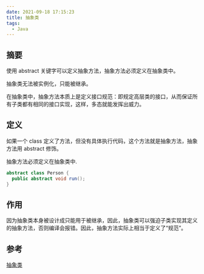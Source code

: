 ```yaml
---
date: 2021-09-18 17:15:23
title: 抽象类
tags:
  - Java
---
```


## 摘要

使用 abstract 关键字可以定义抽象方法，抽象方法必须定义在抽象类中。

抽象类无法被实例化，只能被继承。

在抽象类中，抽象方法本质上是定义接口规范：即规定高层类的接口，从而保证所有子类都有相同的接口实现，这样，多态就能发挥出威力。

## 定义

如果一个 class 定义了方法，但没有具体执行代码，这个方法就是抽象方法，抽象方法用 abstract 修饰。

抽象方法必须定义在抽象类中.

```java
abstract class Person {
  public abstract void run();
}
```

## 作用

因为抽象类本身被设计成只能用于被继承，因此，抽象类可以强迫子类实现其定义的抽象方法，否则编译会报错。因此，抽象方法实际上相当于定义了“规范”。

## 参考

[抽象类](https://www.liaoxuefeng.com/wiki/1252599548343744/1260456371027744)
